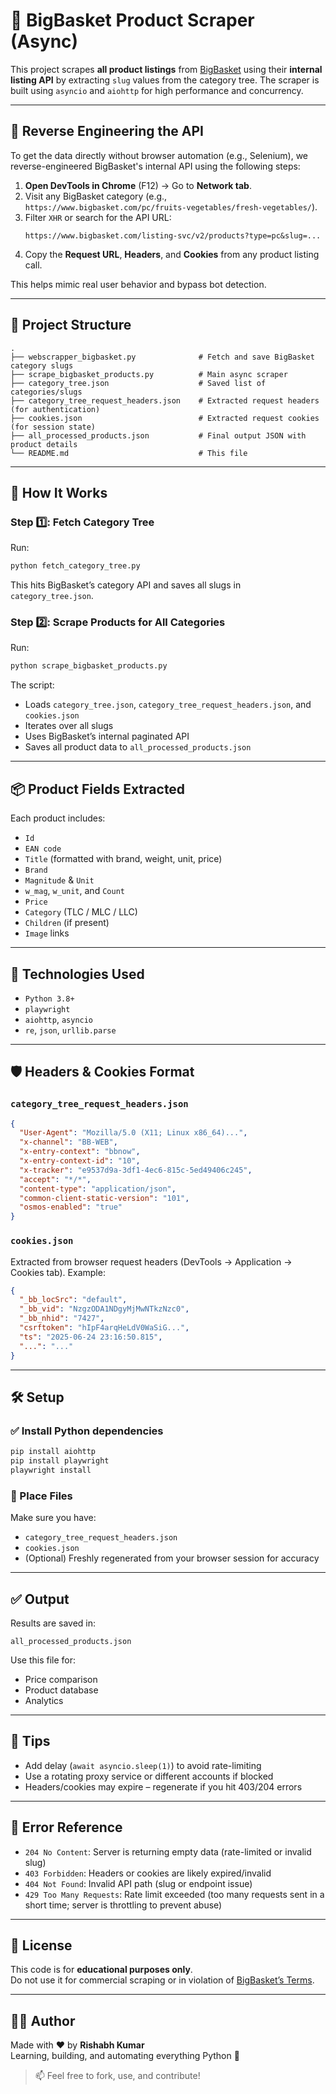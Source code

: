 # 🛒 BigBasket Product Scraper (Async)

This project scrapes **all product listings** from [BigBasket](https://www.bigbasket.com) using their **internal listing API** by extracting `slug` values from the category tree. The scraper is built using `asyncio` and `aiohttp` for high performance and concurrency.

---

## 🔁 Reverse Engineering the API

To get the data directly without browser automation (e.g., Selenium), we reverse-engineered BigBasket's internal API using the following steps:

1. **Open DevTools in Chrome** (F12) → Go to **Network tab**.
2. Visit any BigBasket category (e.g., `https://www.bigbasket.com/pc/fruits-vegetables/fresh-vegetables/`).
3. Filter `XHR` or search for the API URL:
   ```
   https://www.bigbasket.com/listing-svc/v2/products?type=pc&slug=...
   ```
4. Copy the **Request URL**, **Headers**, and **Cookies** from any product listing call.

This helps mimic real user behavior and bypass bot detection.

---

## 📁 Project Structure

```
.
├── webscrapper_bigbasket.py              # Fetch and save BigBasket category slugs
├── scrape_bigbasket_products.py          # Main async scraper
├── category_tree.json                    # Saved list of categories/slugs
├── category_tree_request_headers.json    # Extracted request headers (for authentication)
├── cookies.json                          # Extracted request cookies (for session state)
├── all_processed_products.json           # Final output JSON with product details
└── README.md                             # This file
```

---

## 🚀 How It Works

### Step 1️⃣: Fetch Category Tree

Run:
```bash
python fetch_category_tree.py
```
This hits BigBasket’s category API and saves all slugs in `category_tree.json`.

### Step 2️⃣: Scrape Products for All Categories

Run:
```bash
python scrape_bigbasket_products.py
```

The script:
- Loads `category_tree.json`, `category_tree_request_headers.json`, and `cookies.json`
- Iterates over all slugs
- Uses BigBasket’s internal paginated API
- Saves all product data to `all_processed_products.json`

---

## 📦 Product Fields Extracted

Each product includes:

- `Id`
- `EAN code`
- `Title` (formatted with brand, weight, unit, price)
- `Brand`
- `Magnitude` & `Unit`
- `w_mag`, `w_unit`, and `Count`
- `Price`
- `Category` (TLC / MLC / LLC)
- `Children` (if present)
- `Image` links

---

## 🧪 Technologies Used

- `Python 3.8+`
- `playwright`
- `aiohttp`, `asyncio`
- `re`, `json`, `urllib.parse`

---

## 🛡 Headers & Cookies Format

### `category_tree_request_headers.json`
```json
{
  "User-Agent": "Mozilla/5.0 (X11; Linux x86_64)...",
  "x-channel": "BB-WEB",
  "x-entry-context": "bbnow",
  "x-entry-context-id": "10",
  "x-tracker": "e9537d9a-3df1-4ec6-815c-5ed49406c245",
  "accept": "*/*",
  "content-type": "application/json",
  "common-client-static-version": "101",
  "osmos-enabled": "true"
}
```

### `cookies.json`
Extracted from browser request headers (DevTools → Application → Cookies tab). Example:
```json
{
  "_bb_locSrc": "default",
  "_bb_vid": "NzgzODA1NDgyMjMwNTkzNzc0",
  "_bb_nhid": "7427",
  "csrftoken": "hIpF4arqHeLdV0WaSiG...",
  "ts": "2025-06-24 23:16:50.815",
  "...": "..."
}
```

---

## 🛠 Setup

### ✅ Install Python dependencies
```bash
pip install aiohttp
pip install playwright
playwright install
```

### 📂 Place Files

Make sure you have:
- `category_tree_request_headers.json`
- `cookies.json`
- (Optional) Freshly regenerated from your browser session for accuracy

---

## ✅ Output

Results are saved in:
```
all_processed_products.json
```

Use this file for:
- Price comparison
- Product database
- Analytics

---

## 🧠 Tips

- Add delay (`await asyncio.sleep(1)`) to avoid rate-limiting
- Use a rotating proxy service or different accounts if blocked
- Headers/cookies may expire – regenerate if you hit 403/204 errors

---

## 🧾 Error Reference

- `204 No Content`: Server is returning empty data (rate-limited or invalid slug)
- `403 Forbidden`: Headers or cookies are likely expired/invalid
- `404 Not Found`: Invalid API path (slug or endpoint issue)
- `429 Too Many Requests`: Rate limit exceeded (too many requests sent in a short time; server is throttling to prevent abuse)


---

## 📜 License

This code is for **educational purposes only**.  
Do not use it for commercial scraping or in violation of [BigBasket’s Terms](https://www.bigbasket.com/terms/).

---

## 🙋‍♂️ Author

Made with ❤️ by **Rishabh Kumar**  
Learning, building, and automating everything Python 🐍

> 📫 Feel free to fork, use, and contribute!